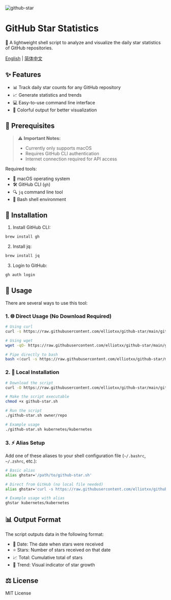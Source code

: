 ![github-star](https://socialify.git.ci/elliotxx/github-star/image?description=1&font=Raleway&issues=1&language=1&name=1&owner=1&pattern=Circuit%20Board&pulls=1&stargazers=1&theme=Auto)

# GitHub Star Statistics

🐚 A lightweight shell script to analyze and visualize the daily star statistics of GitHub repositories.

[English](./README.md) | [简体中文](./README_zh-CN.md)

## ✨ Features

- 📊 Track daily star counts for any GitHub repository
- 📈 Generate statistics and trends
- 💻 Easy-to-use command line interface
- 🎨 Colorful output for better visualization

## 🚀 Prerequisites

> ⚠️ **Important Notes:**
> - Currently only supports macOS
> - Requires GitHub CLI authentication
> - Internet connection required for API access

Required tools:
- 🔧 macOS operating system
- 🛠 GitHub CLI (`gh`)
- 🔍 `jq` command line tool
- 🐚 Bash shell environment

## 🔧 Installation

1. Install GitHub CLI:
```bash
brew install gh
```

2. Install jq:
```bash
brew install jq
```

3. Login to GitHub:
```bash
gh auth login
```

## 📖 Usage

There are several ways to use this tool:

### 1. 🌐 Direct Usage (No Download Required)

```bash
# Using curl
curl -s https://raw.githubusercontent.com/elliotxx/github-star/main/github-star.sh | bash -s -- kubernetes/kubernetes

# Using wget
wget -qO- https://raw.githubusercontent.com/elliotxx/github-star/main/github-star.sh | bash -s -- golang/go

# Pipe directly to bash
bash <(curl -s https://raw.githubusercontent.com/elliotxx/github-star/main/github-star.sh) denoland/deno
```

### 2. 💾 Local Installation

```bash
# Download the script
curl -O https://raw.githubusercontent.com/elliotxx/github-star/main/github-star.sh

# Make the script executable
chmod +x github-star.sh

# Run the script
./github-star.sh owner/repo

# Example usage
./github-star.sh kubernetes/kubernetes
```

### 3. ⚡️ Alias Setup

Add one of these aliases to your shell configuration file (`~/.bashrc`, `~/.zshrc`, etc.):

```bash
# Basic alias
alias ghstar='/path/to/github-star.sh'

# Direct from GitHub (no local file needed)
alias ghstar='curl -s https://raw.githubusercontent.com/elliotxx/github-star/main/github-star.sh | bash -s --'

# Example usage with alias
ghstar kubernetes/kubernetes
```

## 📊 Output Format

The script outputs data in the following format:
- 📅 Date: The date when stars were received
- ⭐️ Stars: Number of stars received on that date
- 📈 Total: Cumulative total of stars
- 🔄 Trend: Visual indicator of star growth

## ⚖️ License

MIT License
